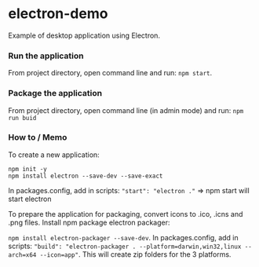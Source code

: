 # electron-demo
Example of desktop application using Electron.

### Run the application
From project directory, open command line and run:
`npm start`.

### Package the application
From project directory, open command line (in admin mode) and run: 
`npm run buid`

### How to / Memo
To create a new application:
```
npm init -y
npm install electron --save-dev --save-exact
```

In packages.config, add in scripts: `"start": "electron ."` => npm start will start electron

To prepare the application for packaging, convert icons to .ico, .icns and .png files.
Install npm package electron packager:

`npm install electron-packager --save-dev`.
In packages.config, add in scripts: `"build": "electron-packager . --platform=darwin,win32,linux --arch=x64 --icon=app"`. This will create zip folders for the 3 platforms.
